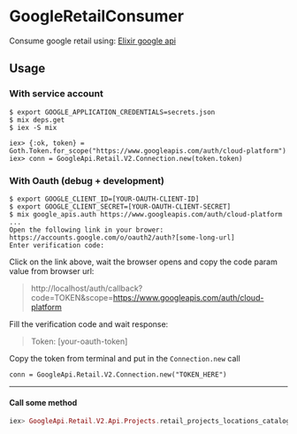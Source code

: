 # GoogleRetailConsumer

Consume google retail using: [Elixir google api](https://github.com/googleapis/elixir-google-api)

## Usage

### With service account
```
$ export GOOGLE_APPLICATION_CREDENTIALS=secrets.json
$ mix deps.get
$ iex -S mix

iex> {:ok, token} = Goth.Token.for_scope("https://www.googleapis.com/auth/cloud-platform")
iex> conn = GoogleApi.Retail.V2.Connection.new(token.token)
```

### With Oauth (debug + development)
```
$ export GOOGLE_CLIENT_ID=[YOUR-OAUTH-CLIENT-ID]
$ export GOOGLE_CLIENT_SECRET=[YOUR-OAUTH-CLIENT-SECRET]
$ mix google_apis.auth https://www.googleapis.com/auth/cloud-platform
...
Open the following link in your brower:
https://accounts.google.com/o/oauth2/auth?[some-long-url]
Enter verification code:
```
Click on the link above, wait the browser opens and copy the code param value from browser url:
> http://localhost/auth/callback?code=TOKEN&scope=https://www.googleapis.com/auth/cloud-platform

Fill the verification code and wait response:

> Token: [your-oauth-token]

Copy the token from terminal and put in the `Connection.new` call

```
conn = GoogleApi.Retail.V2.Connection.new("TOKEN_HERE")
```
---
#### Call some method
```elixir
iex> GoogleApi.Retail.V2.Api.Projects.retail_projects_locations_catalogs_list(conn, "projects/project-name/locations/global")
```
